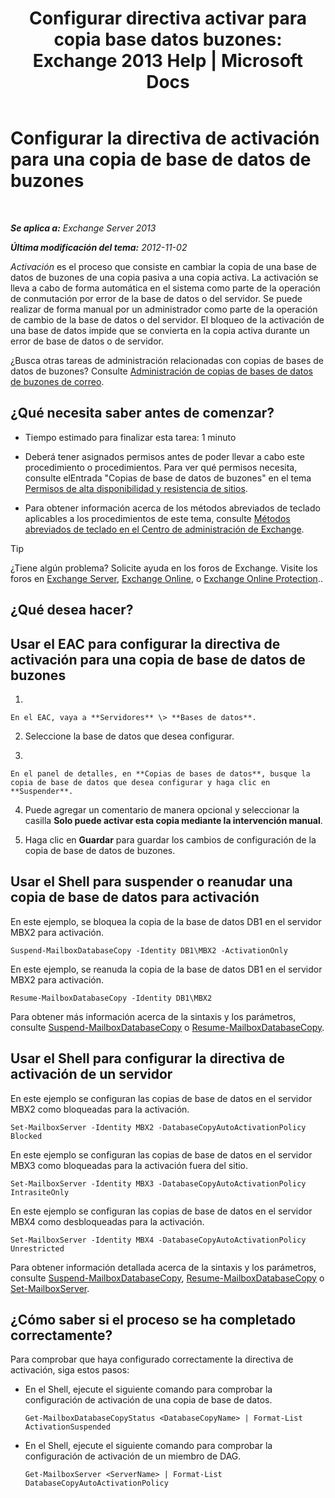 ﻿---
title: 'Configurar directiva activar para copia base datos buzones: Exchange 2013 Help | Microsoft Docs'
TOCTitle: Configurar la directiva de activación para una copia de base de datos de buzones
ms:assetid: 6b37ed6e-2e36-4688-b485-8fdbb8193ec8
ms:mtpsurl: https://technet.microsoft.com/es-es/library/Dd298046(v=EXCHG.150)
ms:contentKeyID: 48268247
ms.date: 04/23/2018
mtps_version: v=EXCHG.150
ms.translationtype: HT
---

# Configurar la directiva de activación para una copia de base de datos de buzones

 

_**Se aplica a:** Exchange Server 2013_

_**Última modificación del tema:** 2012-11-02_

*Activación* es el proceso que consiste en cambiar la copia de una base de datos de buzones de una copia pasiva a una copia activa. La activación se lleva a cabo de forma automática en el sistema como parte de la operación de conmutación por error de la base de datos o del servidor. Se puede realizar de forma manual por un administrador como parte de la operación de cambio de la base de datos o del servidor. El bloqueo de la activación de una base de datos impide que se convierta en la copia activa durante un error de base de datos o de servidor.

¿Busca otras tareas de administración relacionadas con copias de bases de datos de buzones? Consulte [Administración de copias de bases de datos de buzones de correo](managing-mailbox-database-copies-exchange-2013-help.md).

## ¿Qué necesita saber antes de comenzar?

  - Tiempo estimado para finalizar esta tarea: 1 minuto

  - Deberá tener asignados permisos antes de poder llevar a cabo este procedimiento o procedimientos. Para ver qué permisos necesita, consulte elEntrada "Copias de base de datos de buzones" en el tema [Permisos de alta disponibilidad y resistencia de sitios](high-availability-and-site-resilience-permissions-exchange-2013-help.md).

  - Para obtener información acerca de los métodos abreviados de teclado aplicables a los procedimientos de este tema, consulte [Métodos abreviados de teclado en el Centro de administración de Exchange](keyboard-shortcuts-in-the-exchange-admin-center-exchange-online-protection-help.md).


> [!TIP]
> ¿Tiene algún problema? Solicite ayuda en los foros de Exchange. Visite los foros en <A href="https://go.microsoft.com/fwlink/p/?linkid=60612">Exchange Server</A>, <A href="https://go.microsoft.com/fwlink/p/?linkid=267542">Exchange Online</A>, o <A href="https://go.microsoft.com/fwlink/p/?linkid=285351">Exchange Online Protection</A>..



## ¿Qué desea hacer?

## Usar el EAC para configurar la directiva de activación para una copia de base de datos de buzones

1.  
    
    En el EAC, vaya a **Servidores** \> **Bases de datos**.

2.  Seleccione la base de datos que desea configurar.

3.  
    
    En el panel de detalles, en **Copias de bases de datos**, busque la copia de base de datos que desea configurar y haga clic en **Suspender**.

4.  Puede agregar un comentario de manera opcional y seleccionar la casilla **Solo puede activar esta copia mediante la intervención manual**.

5.  Haga clic en **Guardar** para guardar los cambios de configuración de la copia de base de datos de buzones.

## Usar el Shell para suspender o reanudar una copia de base de datos para activación

En este ejemplo, se bloquea la copia de la base de datos DB1 en el servidor MBX2 para activación.

    Suspend-MailboxDatabaseCopy -Identity DB1\MBX2 -ActivationOnly

En este ejemplo, se reanuda la copia de la base de datos DB1 en el servidor MBX2 para activación.

    Resume-MailboxDatabaseCopy -Identity DB1\MBX2

Para obtener más información acerca de la sintaxis y los parámetros, consulte [Suspend-MailboxDatabaseCopy](https://technet.microsoft.com/es-es/library/dd351074\(v=exchg.150\)) o [Resume-MailboxDatabaseCopy](https://technet.microsoft.com/es-es/library/dd335220\(v=exchg.150\)).

## Usar el Shell para configurar la directiva de activación de un servidor

En este ejemplo se configuran las copias de base de datos en el servidor MBX2 como bloqueadas para la activación.

    Set-MailboxServer -Identity MBX2 -DatabaseCopyAutoActivationPolicy Blocked

En este ejemplo se configuran las copias de base de datos en el servidor MBX3 como bloqueadas para la activación fuera del sitio.

    Set-MailboxServer -Identity MBX3 -DatabaseCopyAutoActivationPolicy IntrasiteOnly

En este ejemplo se configuran las copias de base de datos en el servidor MBX4 como desbloqueadas para la activación.

    Set-MailboxServer -Identity MBX4 -DatabaseCopyAutoActivationPolicy Unrestricted

Para obtener información detallada acerca de la sintaxis y los parámetros, consulte [Suspend-MailboxDatabaseCopy](https://technet.microsoft.com/es-es/library/dd351074\(v=exchg.150\)), [Resume-MailboxDatabaseCopy](https://technet.microsoft.com/es-es/library/dd335220\(v=exchg.150\)) o [Set-MailboxServer](https://technet.microsoft.com/es-es/library/aa998651\(v=exchg.150\)).

## ¿Cómo saber si el proceso se ha completado correctamente?

Para comprobar que haya configurado correctamente la directiva de activación, siga estos pasos:

  - En el Shell, ejecute el siguiente comando para comprobar la configuración de activación de una copia de base de datos.
    
        Get-MailboxDatabaseCopyStatus <DatabaseCopyName> | Format-List ActivationSuspended

  - En el Shell, ejecute el siguiente comando para comprobar la configuración de activación de un miembro de DAG.
    
        Get-MailboxServer <ServerName> | Format-List DatabaseCopyAutoActivationPolicy

